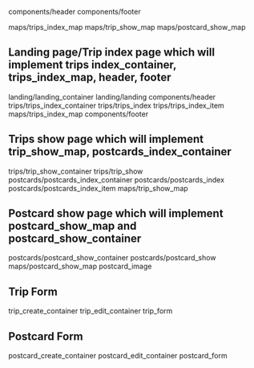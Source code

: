 


components/header
components/footer

maps/trips_index_map
maps/trip_show_map
maps/postcard_show_map


## Landing page/Trip index page which will implement trips index_container, trips_index_map, header, footer
landing/landing_container
landing/landing
  components/header
  trips/trips_index_container
  trips/trips_index
  trips/trips_index_item
  maps/trips_index_map
  components/footer

## Trips show page which will implement trip_show_map, postcards_index_container
trips/trip_show_container
trips/trip_show
  postcards/postcards_index_container
  postcards/postcards_index
  postcards/postcards_index_item
  maps/trip_show_map

## Postcard show page which will implement postcard_show_map and postcard_show_container
postcards/postcard_show_container
postcards/postcard_show
  maps/postcard_show_map
  postcard_image


## Trip Form 
  trip_create_container
  trip_edit_container
  trip_form

## Postcard Form
  postcard_create_container
  postcard_edit_container
  postcard_form
